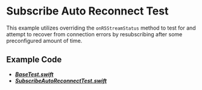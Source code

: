 # Subscribe Auto Reconnect Test

This example utilizes overriding the `onR5StreamStatus` method to test for and attempt to recover from connection errors by resubscribing after some preconfigured amount of time.

## Example Code
- **_[BaseTest.swift](../BaseTest.swift)_**
- **_[SubscribeAutoReconnectTest.swift](SubscribeAutoReconnectTest.swift)_**
